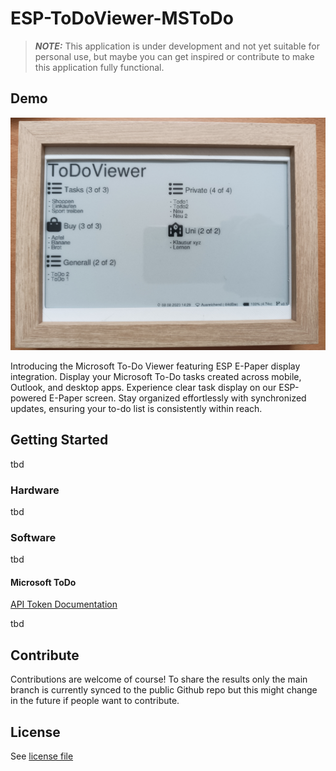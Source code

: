 # ESP-ToDoViewer-MSToDo

>  **_NOTE:_**  This application is under development and not yet suitable for personal use, but maybe you can get inspired or contribute to make this application fully functional.

## Demo
![](doc/demo-1.jpg)

Introducing the Microsoft To-Do Viewer featuring ESP E-Paper display integration. Display your Microsoft To-Do tasks created across mobile, Outlook, and desktop apps. Experience clear task display on our ESP-powered E-Paper screen. Stay organized effortlessly with synchronized updates, ensuring your to-do list is consistently within reach.

## Getting Started
tbd

### Hardware
tbd

### Software
tbd

#### Microsoft ToDo

[API Token Documentation](https://learn.microsoft.com/en-us/graph/auth-v2-user?tabs=http)

tbd


## Contribute
Contributions are welcome of course!
To share the results only the main branch is currently synced to the public Github repo but this might change in the future if people want to contribute.

## License
See [license file](LICENSE)